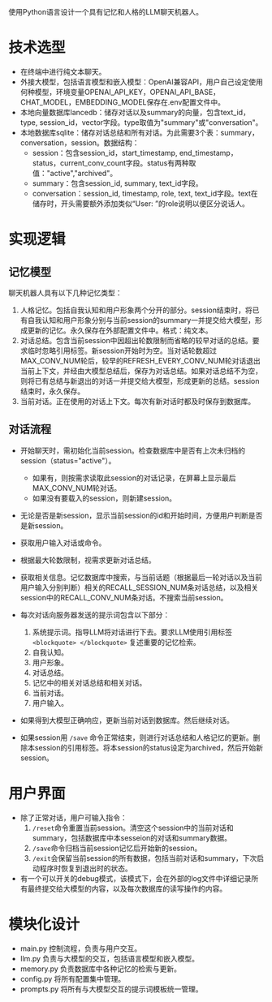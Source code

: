 使用Python语言设计一个具有记忆和人格的LLM聊天机器人。

# 技术选型

- 在终端中进行纯文本聊天。
- 外接大模型，包括语言模型和嵌入模型：OpenAI兼容API，用户自己设定使用何种模型，环境变量OPENAI_API_KEY，OPENAI_API_BASE，CHAT_MODEL，EMBEDDING_MODEL保存在.env配置文件中。
- 本地向量数据库lancedb：储存对话以及summary的向量，包含text_id，type, session_id，vector字段。type取值为"summary"或"conversation"。
- 本地数据库sqlite：储存对话总结和所有对话。为此需要3个表：summary，conversation，session。数据结构：
  - session：包含session_id，start_timestamp, end_timestamp，status，current_conv_count字段。status有两种取值："active","archived"。
  - summary：包含session_id,  summary, text_id字段。
  - conversation：session_id, timestamp, role, text, text_id字段。text在储存时，开头需要额外添加类似“User: ”的role说明以便区分说话人。

# 实现逻辑

## 记忆模型

聊天机器人具有以下几种记忆类型：

1. 人格记忆。包括自我认知和用户形象两个分开的部分。session结束时，将已有自我认知和用户形象分别与当前session的summary一并提交给大模型，形成更新的记忆。永久保存在外部配置文件中。格式：纯文本。
2. 对话总结。包含当前session中因超出轮数限制而省略的较早对话的总结。要求临时忽略引用标签。新session开始时为空。当对话轮数超过MAX_CONV_NUM轮后，较早的REFRESH_EVERY_CONV_NUM轮对话退出当前上下文，并经由大模型总结后，保存为对话总结。如果对话总结不为空，则将已有总结与新退出的对话一并提交给大模型，形成更新的总结。session结束时，永久保存。
3. 当前对话。正在使用的对话上下文。每次有新对话时都及时保存到数据库。

## 对话流程

- 开始聊天时，需初始化当前session。检查数据库中是否有上次未归档的session（status="active"）。
  - 如果有，则按需求读取此session的对话记录，在屏幕上显示最后MAX_CONV_NUM轮对话。
  - 如果没有要载入的session，则新建session。
- 无论是否是新session，显示当前session的id和开始时间，方便用户判断是否是新session。

- 获取用户输入对话或命令。

- 根据最大轮数限制，视需求更新对话总结。

- 获取相关信息。记忆数据库中搜索，与当前话题（根据最后一轮对话以及当前用户输入分别判断）相关的RECALL_SESSION_NUM条对话总结，以及相关session中的RECALL_CONV_NUM条对话。不搜索当前session。

- 每次对话向服务器发送的提示词包含以下部分：

  1. 系统提示词。指导LLM将对话进行下去。要求LLM使用引用标签 `<blockquote> </blockquote>` 复述重要的记忆检索。
  2. 自我认知。
  3. 用户形象。
  4. 对话总结。
  5. 记忆中的相关对话总结和相关对话。
  5. 当前对话。
  6. 用户输入。

- 如果得到大模型正确响应，更新当前对话到数据库。然后继续对话。

- 如果session用 `/save` 命令正常结束，则进行对话总结和人格记忆的更新。删除本session的引用标签。将本session的status设定为archived，然后开始新session。

# 用户界面

- 除了正常对话，用户可输入指令：
  1. `/reset`命令重置当前session。清空这个session中的当前对话和summary，包括数据库中本sesseion的对话和summary数据。
  2. `/save`命令归档当前session记忆后开始新的session。
  3. `/exit`会保留当前session的所有数据，包括当前对话和summary，下次启动程序时恢复到退出时的状态。
- 有一个可以开关的debug模式，该模式下，会在外部的log文件中详细记录所有最终提交给大模型的内容，以及每次数据库的读写操作的内容。

# 模块化设计

- main.py 控制流程，负责与用户交互。
- llm.py 负责与大模型的交互，包括语言模型和嵌入模型。
- memory.py 负责数据库中各种记忆的检索与更新。
- config.py 将所有配置集中管理。
- prompts.py 将所有与大模型交互的提示词模板统一管理。
